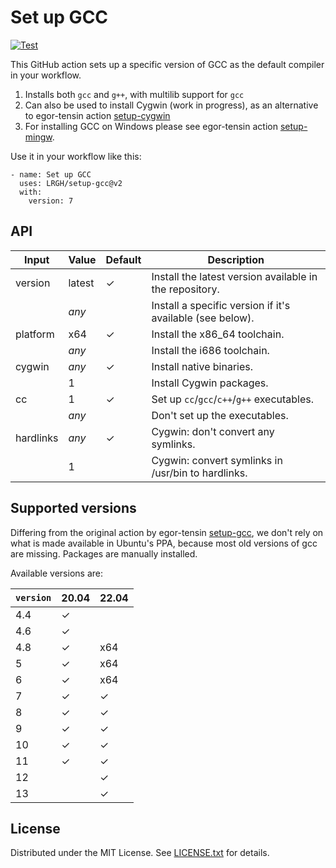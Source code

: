 Set up GCC
==========

[![Test](https://github.com/LRGH/setup-gcc/actions/workflows/test.yml/badge.svg)](https://github.com/LRGH/setup-gcc/actions/workflows/test.yml)

This GitHub action sets up a specific version of GCC as the default compiler in your workflow.

1. Installs both `gcc` and `g++`, with multilib support for `gcc`
2. Can also be used to install Cygwin (work in progress), as an alternative to egor-tensin action [setup-cygwin]
3. For installing GCC on Windows please see egor-tensin action [setup-mingw].

[setup-cygwin]: https://github.com/egor-tensin/setup-cygwin

[setup-mingw]: https://github.com/egor-tensin/setup-mingw

Use it in your workflow like this:

    - name: Set up GCC
      uses: LRGH/setup-gcc@v2
      with:
        version: 7

API
---

| Input     | Value   | Default | Description
| --------- | ------- | ------- | -----------
| version   | latest  | ✓       | Install the latest version available in the repository.
|           | *any*   |         | Install a specific version if it's available (see below).
| platform  | x64     | ✓       | Install the x86_64 toolchain.
|           | *any*   |         | Install the i686 toolchain.
| cygwin    | *any*   | ✓       | Install native binaries.
|           | 1       |         | Install Cygwin packages.
| cc        | 1       | ✓       | Set up `cc`/`gcc`/`c++`/`g++` executables.
|           | *any*   |         | Don't set up the executables.
| hardlinks | *any*   | ✓       | Cygwin: don't convert any symlinks.
|           | 1       |         | Cygwin: convert symlinks in /usr/bin to hardlinks.

Supported versions
------------------

Differing from the original action by egor-tensin [setup-gcc], we don't rely on what is made available in Ubuntu's PPA, because most old versions of gcc are missing.
Packages are manually installed.

[setup-gcc]: https://github.com/egor-tensin/setup-gcc

Available versions are:

| `version` |  20.04 | 22.04
| --------- |  ----- | -----
| 4.4       |  ✓     |
| 4.6       |  ✓     |
| 4.8       |  ✓     | x64
| 5         |  ✓     | x64
| 6         |  ✓     | x64
| 7         |  ✓     | ✓
| 8         |  ✓     | ✓
| 9         |  ✓     | ✓
| 10        |  ✓     | ✓
| 11        |  ✓     | ✓
| 12        |        | ✓
| 13        |        | ✓

License
-------

Distributed under the MIT License.
See [LICENSE.txt] for details.

[LICENSE.txt]: LICENSE.txt
